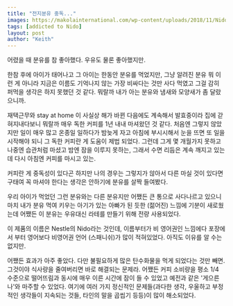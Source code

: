 ```yaml
---
title: "전지분유 중독..."
images: https://makolainternational.com/wp-content/uploads/2018/11/Nido-5.51lb-1.jpg
tags: [addicted to Nido]
layout: post
author: "Keith"
---
```


어렸을 때 분유를 참 좋아했다. 우유도 물론 좋아했지만. 

한참 후에 아이가 태어나고 그 아이는 한동안 분유를 먹었지만, 그냥 알려진 분유 뭐 이런 게 아니라 지금은 이름도 기억나지 않는 가장 비싸다는 것만 사다 먹였고 그걸 감히 퍼먹을 생각은 하지 못했던 것 같다. 뭐랄까 내가 아는 분유와 냄새와 모양새가 좀 달랐으니까. 

재택근무와 stay at home 이 사실상 해가 바뀐 다음에도 계속해서 발효중이라 집에 갇혀지내다보니 뭐랄까 매우 독한 커피를 1년 내내 마셔왔던 것 같다. 처음엔 그렇지 않았지만 일이 매우 많고 온종일 일하다가 밤늦게 자고 아침에 부시시해서 눈을 뜨면 또 일을 시작해야 되니 그 독한 커피란 게 도움이 제법 되었다. 그런데 그게 몇 개월가지 못하고 나중엔 습관처럼 마셨고 밤엔 잠을 이루지 못하는, 그래서 수면 리듬은 계속 깨지고 있는데 다시 아침엔 커피를 마시고 있는.

커피란 게 중독성이 있다곤 하지만 나의 경우는 그렇지가 않아서 다른 마실 것이 있다면 구태여 꼭 마셔야 한다는 생각은 안하기에 분유를 살짝 들여봤다.

우리 아이가 먹었던 그런 분유와는 다른 분유지만 어쨌든 큰 통으로 사다나르고 있으니 마치 내가 분유 먹여 키우는 아기가 있는 아빠가 된 듯한 (젊어진) 느낌에 기분이 새로웠는데 어쨌든 이 분유는 우유대신 라테를 만들기 위해 전량 사용되었다. 

이 제품의 이름은 Nestle의 Nido라는 것인데, 이름부터가 비 영어권인 느낌에다 포장에서 부터 영어보다 비영어권 언어 (스패니쉬)가 많이 적혀있었다. 아직도 이유를 알 수는 없지만. 

어쨌든 효과가 아주 좋았다. 다만 불필요하게 많은 탄수화물을 먹게 되었다는 것만 빼면. 그것이야 식사량을 줄여버리면 바로 해결되는 문제라. 어쨌든 커피 소비량을 평소 1/4 수준으로 떨어뜨림과 동시에 매우 이른 시간에 잠이 들 수 있었고 예전과 같은 '게으른 나'와 마주할 수 있었다. 여기에 여러 가지 정신적인 문제들(과다한 생각, 우울하고 부정적인 생각들이 지속되는 것들, 타인의 말을 곱씹기 등등)이 많이 해소되었다. 



